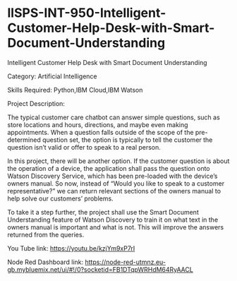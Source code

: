 # llSPS-INT-950-Intelligent-Customer-Help-Desk-with-Smart-Document-Understanding
Intelligent Customer Help Desk with Smart Document Understanding

Category: Artificial Intelligence

Skills Required:
           Python,IBM Cloud,IBM Watson

Project Description:

The typical customer care chatbot can answer simple questions, such as store locations and hours, directions, and maybe even making appointments.
When a question falls outside of the scope of the pre-determined question set, the option is typically to tell the customer the question isn’t valid or offer to speak to a real person.

In this project, there will be another option. If the customer question is about the operation of a device, the application shall pass the question onto Watson Discovery Service, which has been pre-loaded with the device’s owners manual.
So now, instead of “Would you like to speak to a customer representative?” we can return relevant sections of the owners manual to help solve our customers’ problems.

To take it a step further, the project shall use the Smart Document Understanding feature of Watson Discovery to train it on what text in the owners manual is important and what is not.
This will improve the answers returned from the queries.

You Tube link: https://youtu.be/kzjYm9xP7rI

Node Red Dashboard link: https://node-red-utmnz.eu-gb.mybluemix.net/ui/#!/0?socketid=FB1DTqpWRHdM64RyAACL
